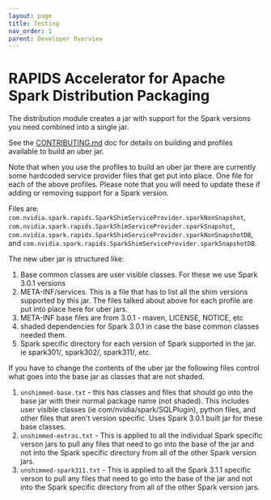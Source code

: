 ```yaml
---
layout: page
title: Testing
nav_order: 1
parent: Developer Overview
---
```

# RAPIDS Accelerator for Apache Spark Distribution Packaging

The distribution module creates a jar with support for the Spark versions you need combined into a single jar.

See the [CONTRIBUTING.md](../CONTRIBUTING.md) doc for details on building and profiles available to build an uber jar.

Note that when you use the profiles to build an uber jar there are currently some hardcoded service provider files that get put into place. One file for each of the
above profiles. Please note that you will need to update these if adding or removing support for a Spark version.

Files are: `com.nvidia.spark.rapids.SparkShimServiceProvider.sparkNonSnapshot`, `com.nvidia.spark.rapids.SparkShimServiceProvider.sparkSnapshot`, `com.nvidia.spark.rapids.SparkShimServiceProvider.sparkNonSnapshotDB`, and `com.nvidia.spark.rapids.SparkShimServiceProvider.sparkSnapshotDB`.

The new uber jar is structured like:

1. Base common classes are user visible classes. For these we use Spark 3.0.1 versions
2. META-INF/services. This is a file that has to list all the shim versions supported by this jar. The files talked about above for each profile are put into place here for uber jars.
3. META-INF base files are from 3.0.1  - maven, LICENSE, NOTICE, etc
4. shaded dependencies for Spark 3.0.1 in case the base common classes needed them.
5. Spark specific directory for each version of Spark supported in the jar. ie spark301/, spark302/, spark311/, etc.

If you have to change the contents of the uber jar the following files control what goes into the base jar as classes that are not shaded.

1. `unshimmed-base.txt` - this has classes and files that should go into the base jar with their normal package name (not shaded). This includes user visible classes (ie com/nvidia/spark/SQLPlugin), python files, and other files that aren't version specific. Uses Spark 3.0.1 built jar for these base classes.
2. `unshimmed-extras.txt` - This is applied to all the individual Spark specific verson jars to pull any files that need to go into the base of the jar and not into the Spark specific directory from all of the other Spark version jars.
3. `unshimmed-spark311.txt` - This is applied to all the Spark 3.1.1 specific verson to pull any files that need to go into the base of the jar and not into the Spark specific directory from all of the other Spark version jars.
